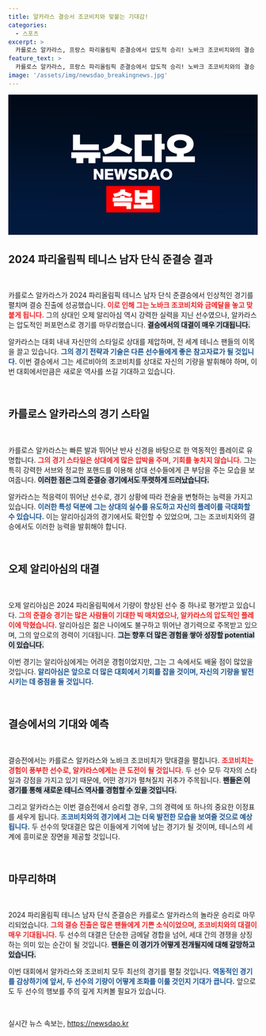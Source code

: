 ```yaml
---
title: 알카라스 결승서 조코비치와 맞붙는 기대감!
categories:
  - 스포츠
excerpt: >
  카를로스 알카라스, 프랑스 파리올림픽 준결승에서 압도적 승리! 노바크 조코비치와의 결승 대결이 예고된 가운데, 두 명의 테니스 스타가 금메달을 향한 치열한 한판 승부를 벌인다. 클릭해서 자세히 알아보세요!
feature_text: >
  카를로스 알카라스, 프랑스 파리올림픽 준결승에서 압도적 승리! 노바크 조코비치와의 결승 대결이 예고된 가운데, 두 명의 테니스 스타가 금메달을 향한 치열한 한판 승부를 벌인다. 클릭해서 자세히 알아보세요!
image: '/assets/img/newsdao_breakingnews.jpg'
---
```


<p><img src="/assets/img/newsdao_breakingnews.jpg" alt="implanttips 속보" /></p>

<h2 data-ke-size="size26">2024 파리올림픽 테니스 남자 단식 준결승 결과</h2>

<p data-ke-size="size16">&nbsp;</p>

<p>카를로스 알카라스가 2024 파리올림픽 테니스 남자 단식 준결승에서 인상적인 경기를 펼치며 결승 진출에 성공했습니다. <b><span style="color: #ee2323;">이로 인해 그는 노바크 조코비치와 금메달을 놓고 맞붙게 됩니다.</span></b> 그의 상대인 오제 알리아심 역시 강력한 실력을 지닌 선수였으나, 알카라스는 압도적인 퍼포먼스로 경기를 마무리했습니다. <b><span style="background-color: #21538527;">결승에서의 대결이 매우 기대됩니다.</span></b> </p>

<p>알카라스는 대회 내내 자신만의 스타일로 상대를 제압하며, 전 세계 테니스 팬들의 이목을 끌고 있습니다. <b><span style="color: #1a5490;">그의 경기 전략과 기술은 다른 선수들에게 좋은 참고자료가 될 것입니다.</span></b> 이번 결승에서 그는 세르비아의 조코비치를 상대로 자신의 기량을 발휘해야 하며, 이번 대회에서만큼은 새로운 역사를 쓰길 기대하고 있습니다. </p>

<p data-ke-size="size16">&nbsp;</p>

<h2 data-ke-size="size26">카를로스 알카라스의 경기 스타일</h2>

<p data-ke-size="size16">&nbsp;</p>

<p>카를로스 알카라스는 빠른 발과 뛰어난 반사 신경을 바탕으로 한 역동적인 플레이로 유명합니다. <b><span style="color: #ee2323;">그의 경기 스타일은 상대에게 많은 압박을 주며, 기회를 놓치지 않습니다.</span></b> 그는 특히 강력한 서브와 정교한 포핸드를 이용해 상대 선수들에게 큰 부담을 주는 모습을 보여줍니다. <b><span style="background-color: #21538527;">이러한 점은 그의 준결승 경기에서도 뚜렷하게 드러났습니다.</span></b></p>

<p>알카라스는 적응력이 뛰어난 선수로, 경기 상황에 따라 전술을 변형하는 능력을 가지고 있습니다. <b><span style="color: #1a5490;">이러한 특성 덕분에 그는 상대의 실수를 유도하고 자신의 플레이를 극대화할 수 있습니다.</span></b> 이는 알리아심과의 경기에서도 확인할 수 있었으며, 그는 조코비치와의 결승에서도 이러한 능력을 발휘해야 합니다.</p>

<p data-ke-size="size16">&nbsp;</p>

<h2 data-ke-size="size26">오제 알리아심의 대결</h2>

<p data-ke-size="size16">&nbsp;</p>

<p>오제 알리아심은 2024 파리올림픽에서 기량이 향상된 선수 중 하나로 평가받고 있습니다. <b><span style="color: #ee2323;">그의 준결승 경기는 많은 사람들이 기대한 빅 매치였으나, 알카라스의 압도적인 플레이에 막혔습니다.</span></b> 알리아심은 젊은 나이에도 불구하고 뛰어난 경기력으로 주목받고 있으며, 그의 앞으로의 경력이 기대됩니다. <b><span style="background-color: #21538527;">그는 향후 더 많은 경험을 쌓아 성장할 potential이 있습니다.</span></b></p>

<p>이번 경기는 알리아심에게는 어려운 경험이었지만, 그는 그 속에서도 배울 점이 많았을 것입니다. <b><span style="color: #1a5490;">알리아심은 앞으로 더 많은 대회에서 기회를 잡을 것이며, 자신의 기량을 발전시키는 데 중점을 둘 것입니다.</span></b> </p>

<p data-ke-size="size16">&nbsp;</p>

<h2 data-ke-size="size26">결승에서의 기대와 예측</h2>

<p data-ke-size="size16">&nbsp;</p>

<p>결승전에서는 카를로스 알카라스와 노바크 조코비치가 맞대결을 펼칩니다. <b><span style="color: #ee2323;">조코비치는 경험이 풍부한 선수로, 알카라스에게는 큰 도전이 될 것입니다.</span></b> 두 선수 모두 각자의 스타일과 강점을 가지고 있기 때문에, 어떤 경기가 펼쳐질지 귀추가 주목됩니다. <b><span style="background-color: #21538527;">팬들은 이 경기를 통해 새로운 테니스 역사를 경험할 수 있을 것입니다.</span></b></p>

<p>그리고 알카라스는 이번 결승전에서 승리할 경우, 그의 경력에 또 하나의 중요한 이정표를 세우게 됩니다. <b><span style="color: #1a5490;">조코비치와의 경기에서 그는 더욱 발전한 모습을 보여줄 것으로 예상됩니다.</span></b> 두 선수의 맞대결은 많은 이들에게 기억에 남는 경기가 될 것이며, 테니스의 세계에 흥미로운 장면을 제공할 것입니다.</p>

<p data-ke-size="size16">&nbsp;</p>

<h2 data-ke-size="size26">마무리하며</h2>

<p data-ke-size="size16">&nbsp;</p>

<p>2024 파리올림픽 테니스 남자 단식 준결승은 카를로스 알카라스의 놀라운 승리로 마무리되었습니다. <b><span style="color: #ee2323;">그의 결승 진출은 많은 팬들에게 기쁜 소식이었으며, 조코비치와의 대결이 매우 기대됩니다.</span></b> 두 선수의 대결은 단순한 금메달 경합을 넘어, 세대 간의 경쟁을 상징하는 의미 있는 순간이 될 것입니다. <b><span style="background-color: #21538527;">팬들은 이 경기가 어떻게 전개될지에 대해 갈망하고 있습니다.</span></b></p>

<p>이번 대회에서 알카라스와 조코비치 모두 최선의 경기를 펼칠 것입니다. <b><span style="color: #1a5490;">역동적인 경기를 감상하기에 앞서, 두 선수의 기량이 어떻게 조화를 이룰 것인지 기대가 큽니다.</span></b> 앞으로도 두 선수의 행보를 주의 깊게 지켜볼 필요가 있습니다. </p>

<p data-ke-size="size16">&nbsp;</p>
실시간 뉴스 속보는, <a href="https://newsdao.kr" rel="dofollow">https://newsdao.kr</a>


